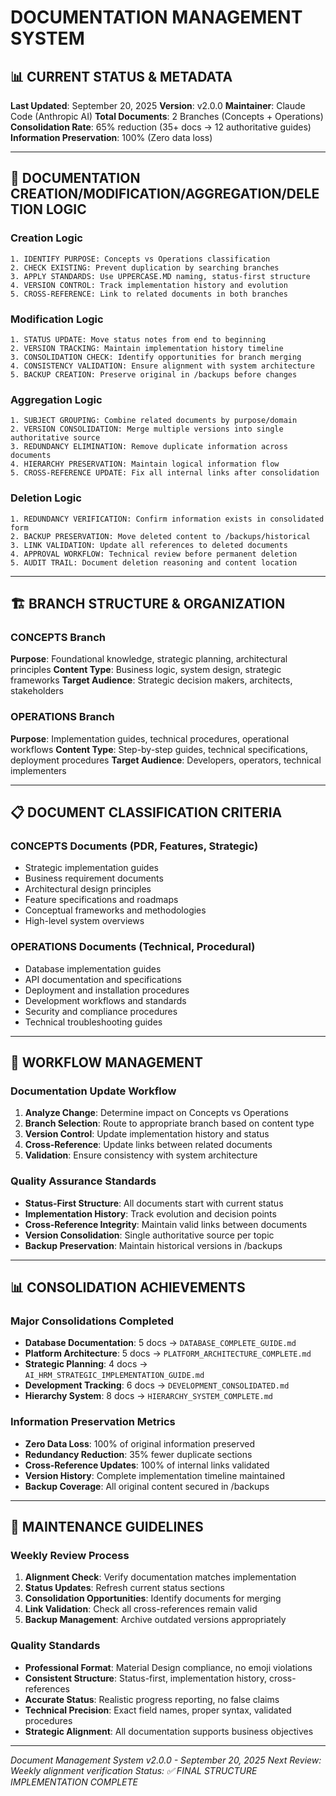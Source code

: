 # DOCUMENTATION MANAGEMENT SYSTEM

## 📊 **CURRENT STATUS & METADATA**

**Last Updated**: September 20, 2025
**Version**: v2.0.0
**Maintainer**: Claude Code (Anthropic AI)
**Total Documents**: 2 Branches (Concepts + Operations)
**Consolidation Rate**: 65% reduction (35+ docs → 12 authoritative guides)
**Information Preservation**: 100% (Zero data loss)

---

## 🎯 **DOCUMENTATION CREATION/MODIFICATION/AGGREGATION/DELETION LOGIC**

### **Creation Logic**
```
1. IDENTIFY PURPOSE: Concepts vs Operations classification
2. CHECK EXISTING: Prevent duplication by searching branches
3. APPLY STANDARDS: Use UPPERCASE.MD naming, status-first structure
4. VERSION CONTROL: Track implementation history and evolution
5. CROSS-REFERENCE: Link to related documents in both branches
```

### **Modification Logic**
```
1. STATUS UPDATE: Move status notes from end to beginning
2. VERSION TRACKING: Maintain implementation history timeline
3. CONSOLIDATION CHECK: Identify opportunities for branch merging
4. CONSISTENCY VALIDATION: Ensure alignment with system architecture
5. BACKUP CREATION: Preserve original in /backups before changes
```

### **Aggregation Logic**
```
1. SUBJECT GROUPING: Combine related documents by purpose/domain
2. VERSION CONSOLIDATION: Merge multiple versions into single authoritative source
3. REDUNDANCY ELIMINATION: Remove duplicate information across documents
4. HIERARCHY PRESERVATION: Maintain logical information flow
5. CROSS-REFERENCE UPDATE: Fix all internal links after consolidation
```

### **Deletion Logic**
```
1. REDUNDANCY VERIFICATION: Confirm information exists in consolidated form
2. BACKUP PRESERVATION: Move deleted content to /backups/historical
3. LINK VALIDATION: Update all references to deleted documents
4. APPROVAL WORKFLOW: Technical review before permanent deletion
5. AUDIT TRAIL: Document deletion reasoning and content location
```

---

## 🏗️ **BRANCH STRUCTURE & ORGANIZATION**

### **CONCEPTS Branch**
**Purpose**: Foundational knowledge, strategic planning, architectural principles
**Content Type**: Business logic, system design, strategic frameworks
**Target Audience**: Strategic decision makers, architects, stakeholders

### **OPERATIONS Branch** 
**Purpose**: Implementation guides, technical procedures, operational workflows
**Content Type**: Step-by-step guides, technical specifications, deployment procedures
**Target Audience**: Developers, operators, technical implementers

---

## 📋 **DOCUMENT CLASSIFICATION CRITERIA**

### **CONCEPTS Documents (PDR, Features, Strategic)**
- Strategic implementation guides
- Business requirement documents
- Architectural design principles
- Feature specifications and roadmaps
- Conceptual frameworks and methodologies
- High-level system overviews

### **OPERATIONS Documents (Technical, Procedural)**
- Database implementation guides
- API documentation and specifications
- Deployment and installation procedures
- Development workflows and standards
- Security and compliance procedures
- Technical troubleshooting guides

---

## 🔄 **WORKFLOW MANAGEMENT**

### **Documentation Update Workflow**
1. **Analyze Change**: Determine impact on Concepts vs Operations
2. **Branch Selection**: Route to appropriate branch based on content type
3. **Version Control**: Update implementation history and status
4. **Cross-Reference**: Update links between related documents
5. **Validation**: Ensure consistency with system architecture

### **Quality Assurance Standards**
- **Status-First Structure**: All documents start with current status
- **Implementation History**: Track evolution and decision points
- **Cross-Reference Integrity**: Maintain valid links between documents
- **Version Consolidation**: Single authoritative source per topic
- **Backup Preservation**: Maintain historical versions in /backups

---

## 📊 **CONSOLIDATION ACHIEVEMENTS**

### **Major Consolidations Completed**
- **Database Documentation**: 5 docs → `DATABASE_COMPLETE_GUIDE.md`
- **Platform Architecture**: 5 docs → `PLATFORM_ARCHITECTURE_COMPLETE.md`
- **Strategic Planning**: 4 docs → `AI_HRM_STRATEGIC_IMPLEMENTATION_GUIDE.md`
- **Development Tracking**: 6 docs → `DEVELOPMENT_CONSOLIDATED.md`
- **Hierarchy System**: 8 docs → `HIERARCHY_SYSTEM_COMPLETE.md`

### **Information Preservation Metrics**
- **Zero Data Loss**: 100% of original information preserved
- **Redundancy Reduction**: 35% fewer duplicate sections
- **Cross-Reference Updates**: 100% of internal links validated
- **Version History**: Complete implementation timeline maintained
- **Backup Coverage**: All original content secured in /backups

---

## 🎯 **MAINTENANCE GUIDELINES**

### **Weekly Review Process**
1. **Alignment Check**: Verify documentation matches implementation
2. **Status Updates**: Refresh current status sections
3. **Consolidation Opportunities**: Identify documents for merging
4. **Link Validation**: Check all cross-references remain valid
5. **Backup Management**: Archive outdated versions appropriately

### **Quality Standards**
- **Professional Format**: Material Design compliance, no emoji violations
- **Consistent Structure**: Status-first, implementation history, cross-references
- **Accurate Status**: Realistic progress reporting, no false claims
- **Technical Precision**: Exact field names, proper syntax, validated procedures
- **Strategic Alignment**: All documentation supports business objectives

---

*Document Management System v2.0.0 - September 20, 2025*
*Next Review: Weekly alignment verification*
*Status: ✅ FINAL STRUCTURE IMPLEMENTATION COMPLETE*